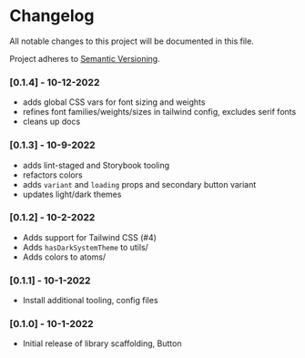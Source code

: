 # Changelog

All notable changes to this project will be documented in this file.

Project adheres to [Semantic Versioning](https://semver.org/spec/v2.0.0.html).

### [0.1.4] - 10-12-2022
- adds global CSS vars for font sizing and weights
- refines font families/weights/sizes in tailwind config, excludes serif fonts
- cleans up docs

### [0.1.3] - 10-9-2022
- adds lint-staged and Storybook tooling
- refactors colors
- adds `variant` and `loading` props and secondary button variant
- updates light/dark themes

### [0.1.2] - 10-2-2022
- Adds support for Tailwind CSS (#4)
- Adds `hasDarkSystemTheme` to utils/
- Adds colors to atoms/

### [0.1.1] - 10-1-2022
- Install additional tooling, config files

### [0.1.0] - 10-1-2022
- Initial release of library scaffolding, Button